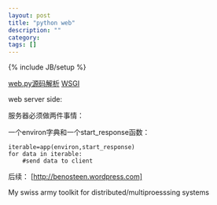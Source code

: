 ```yaml
---
layout: post
title: "python web"
description: ""
category: 
tags: []
---
```

{% include JB/setup %}

[web.py源码解析](http://www.myexception.cn/perl-python/1351788.html)
[WSGI](http://ivory.idyll.org/articles/wsgi-intro/what-is-wsgi.html)

web server side:

服务器必须做两件事情：

一个environ字典和一个start_response函数：

    iterable=app(environ,start_response)
    for data in iterable:
        #send data to client
        
        
后续：
[http://benosteen.wordpress.com]

My swiss army toolkit for distributed/multiproesssing systems
        
        
       

